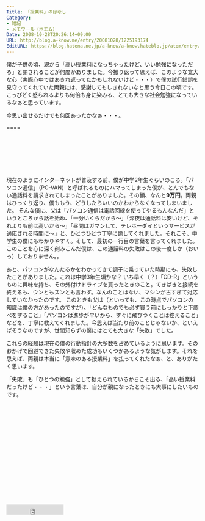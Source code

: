 ```yaml
---
Title: 「授業料」のはなし
Category:
- 雑記
- メモワール（ポエム）
Date: 2008-10-28T20:26:14+09:00
URL: http://blog.a-know.me/entry/20081028/1225193174
EditURL: https://blog.hatena.ne.jp/a-know/a-know.hateblo.jp/atom/entry/12921228815727980183
---
```


僕が子供の頃、親から「高い授業料になっちゃったけど、いい勉強になっただろ」と諭されることが何度かありました。今振り返って思えば、このような寛大な心（実際心中ではあきれ返ってたかもしれないけど・・・）で僕の試行錯誤を見守ってくれていた両親には、感謝してもしきれないなと思う今日この頃です。こっぴどく怒られるよりも何倍も身に染みる、とても大きな社会勉強になっているなぁと思っています。

今思い出せるだけでも何回あったかなぁ・・・。


====

<script async src="//pagead2.googlesyndication.com/pagead/js/adsbygoogle.js"></script>
<!-- article-top -->
<ins class="adsbygoogle"
     style="display:inline-block;width:728px;height:90px"
     data-ad-client="ca-pub-3463034538369189"
     data-ad-slot="8367620130"></ins>
<script>
(adsbygoogle = window.adsbygoogle || []).push({});
</script>


現在のようにインターネットが普及する前、僕が中学2年生ぐらいのころ。「パソコン通信」（PC-VAN）と呼ばれるものにハマってしまった僕が、とんでもない通話料を請求されてしまったことがありました。その額、なんと<span style="font-weight:bold;">9万円</span>。両親はひっくり返り、僕ももう、どうしたらいいのかわからなくなってしまいました。
そんな僕に、父は「パソコン通信は電話回線を使ってやるもんなんだ」というところから話を始め、「一分いくらだから〜」「深夜は通話料は安いけど、それよりも前は高いから〜」「昼間はガマンして、テレホーダイというサービスが適応される時間に〜」と、ひとつひとつ丁寧に諭してくれました。それこそ、中学生の僕にもわかりやすく。そして、最初の一行目の言葉を言ってくれました。
このことを心に深く刻みこんだ僕は、この通話料の失敗はこの後一度しか（おいっ）しておりません。。

あと、パソコンがなんたるかをわかってきて調子に乗っていた時期にも、失敗したことがありました。これは中学3年生頃かな？
いち早く（？）「CD-R」というものに興味を持ち、その外付けドライブを買ったときのこと。てきぱきと接続を終えるも、ウンともスンとも言わず。なんのことはない、マシンが古すぎて対応していなかったのです。
このときも父は（といっても、この時点でパソコンの知識は僕の方があったのですが）、「どんなものでも必ず買う前にしっかりと下調べをすること」「パソコンは進歩が早いから、すぐに飛びつくことは控えること」などを、丁寧に教えてくれました。今思えば当たり前のことじゃないか、といえばそうなのですが、世間知らずの僕にはとても大きな「失敗」でした。

これらの経験は現在の僕の行動指針の大多数を占めているように思います。そのおかげで回避できた失敗や収めた成功もいくつかあるような気がします。それを思えば、両親は本当に「意味のある授業料」を払ってくれたなぁ、と、ありがたく思います。

「失敗」も「ひとつの勉強」として捉えられているからこそ出る、「高い授業料だったけど・・・」という言葉は、自分が親になったときにも大事にしたいものです。


<script async src="//pagead2.googlesyndication.com/pagead/js/adsbygoogle.js"></script>
<!-- article-bottom2 -->
<ins class="adsbygoogle"
     style="display:inline-block;width:300px;height:250px"
     data-ad-client="ca-pub-3463034538369189"
     data-ad-slot="5274552934"></ins>
<script>
(adsbygoogle = window.adsbygoogle || []).push({});
</script>


<iframe src="http://blog.hatena.ne.jp/a-know/a-know.hateblo.jp/subscribe/iframe" allowtransparency="true" frameborder="0" scrolling="no" width="150" height="28"></iframe>
